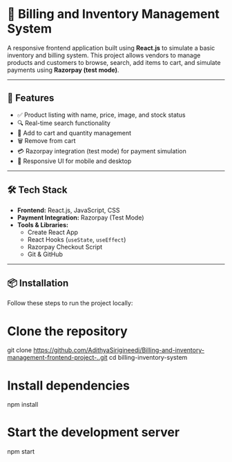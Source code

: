 # 🧾 Billing and Inventory Management System

A responsive frontend application built using **React.js** to simulate a basic inventory and billing system. This project allows vendors to manage products and customers to browse, search, add items to cart, and simulate payments using **Razorpay (test mode)**.

---

## 🚀 Features

- ✅ Product listing with name, price, image, and stock status
- 🔍 Real-time search functionality
- 🛒 Add to cart and quantity management
- 🗑️ Remove from cart
- 💳 Razorpay integration (test mode) for payment simulation
- 📱 Responsive UI for mobile and desktop

---

## 🛠 Tech Stack

- **Frontend:** React.js, JavaScript, CSS
- **Payment Integration:** Razorpay (Test Mode)
- **Tools & Libraries:**  
  - Create React App  
  - React Hooks (`useState`, `useEffect`)  
  - Razorpay Checkout Script  
  - Git & GitHub  

---

## 📦 Installation

Follow these steps to run the project locally:

# Clone the repository
git clone https://github.com/AdithyaSirigineedi/Billing-and-inventory-management-frontend-project-..git
cd billing-inventory-system

# Install dependencies
npm install

# Start the development server
npm start
